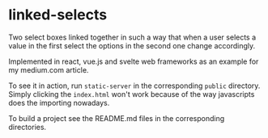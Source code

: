 # linked-selects

Two select boxes linked together in such a way that when a user selects a value in the first select
the options in the second one change accordingly.

Implemented in react, vue.js and svelte web frameworks as an example for my medium.com article.

To see it in action, run `static-server` in the corresponding `public` directory.
Simply clicking the `index.html` won't work because of the way javascripts does the importing nowadays.

To build a project see the README.md files in the corresponding directories.
